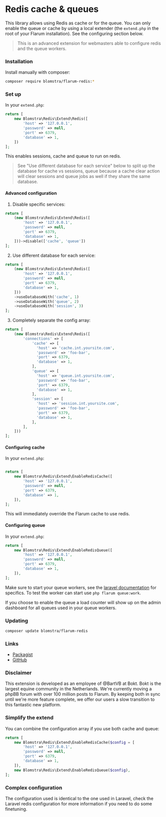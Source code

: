 # Redis cache & queues

This library allows using Redis as cache or for the queue. You can only enable the queue or cache by using a local extender (the `extend.php` in the root of your Flarum installation). See the configuring section below.

> This is an advanced extension for webmasters able to configure redis and the queue workers.

### Installation
Install manually with composer:

```sh
composer require blomstra/flarum-redis:*
```

### Set up

In your `extend.php`:

```php
return [
    new Blomstra\Redis\Extend\Redis([
        'host' => '127.0.0.1',
        'password' => null,
        'port' => 6379,
        'database' => 1,
    ])
];
```

This enables sessions, cache and queue to run on redis.

> See "Use different database for each service" below to split up the database for cache vs sessions, queue
> because a cache clear action will clear sessions and queue jobs as well if they share the same database.

#### Advanced configuration

1. Disable specific services:

```php
return [
    (new Blomstra\Redis\Extend\Redis([
        'host' => '127.0.0.1',
        'password' => null,
        'port' => 6379,
        'database' => 1,
    ]))->disable(['cache', 'queue'])
];
```

2. Use different database for each service:

```php
return [
    (new Blomstra\Redis\Extend\Redis([
        'host' => '127.0.0.1',
        'password' => null,
        'port' => 6379,
        'database' => 1,
    ]))
    ->useDatabaseWith('cache', 1)
    ->useDatabaseWith('queue', 2)
    ->useDatabaseWith('session', 3)
];
```

3. Completely separate the config array:

```php
return [
    (new Blomstra\Redis\Extend\Redis([
        'connections' => [
            'cache' => [
              'host' => 'cache.int.yoursite.com',
              'password' => 'foo-bar',
              'port' => 6379,
              'database' => 1,
            ],
            'queue' => [
              'host' => 'queue.int.yoursite.com',
              'password' => 'foo-bar',
              'port' => 6379,
              'database' => 1,
            ],
            'session' => [
              'host' => 'session.int.yoursite.com',
              'password' => 'foo-bar',
              'port' => 6379,
              'database' => 1,
            ],
        ],
    ]))
];
```


#### Configuring cache

In your `extend.php`:

```php

return [
    new Blomstra\Redis\Extend\EnableRedisCache([
        'host' => '127.0.0.1',
        'password' => null,
        'port' => 6379,
        'database' => 1,
    ]),
];
```

This will immediately override the Flarum cache to use redis.

#### Configuring queue

In your `extend.php`:

```php
return [
    new Blomstra\Redis\Extend\EnableRedisQueue([
        'host' => '127.0.0.1',
        'password' => null,
        'port' => 6379,
        'database' => 1,
    ]),
];
```

Make sure to start your queue workers, see the [laravel documentation](https://laravel.com/docs/6.x/queues#running-the-queue-worker) for specifics. To test the worker can start use `php flarum queue:work`.

If you choose to enable the queue a load counter will show up on the admin dashboard for all queues used in your queue workers.

### Updating

```sh
composer update blomstra/flarum-redis
```

### Links

- [Packagist](https://packagist.org/packages/blomstra/flarum-redis)
- [GitHub](https://github.com/blomstra/flarum-redis)

### Disclaimer

This extension is developed as an employee of @BartVB at Bokt. Bokt is the largest equine community in the Netherlands. We're currently moving a phpBB forum with over 100 million posts to Flarum. By keeping both in sync until we're more feature complete, we offer our users a slow transition to this fantastic new platform.

### Simplify the extend

You can combine the configuration array if you use both cache and queue:

```php
return [
    new Blomstra\Redis\Extend\EnableRedisCache($config = [
        'host' => '127.0.0.1',
        'password' => null,
        'port' => 6379,
        'database' => 1,
    ]),
    new Blomstra\Redis\Extend\EnableRedisQueue($config),
];
```

### Complex configuration

The configuration used is identical to the one used in Laravel, check the Laravel redis configuration for more information if you need to do some finetuning.

